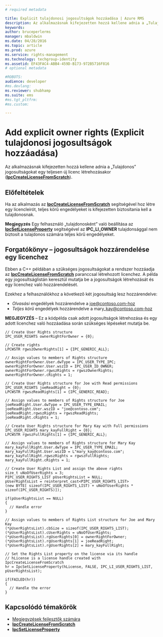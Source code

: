 ```yaml
---
# required metadata

title: Explicit tulajdonosi jogosultságok hozzáadása | Azure RMS
description: Az alkalmazásnak kifejezetten hozzá kellene adnia a „Tulajdonos” jogosultságokat egy teljesen új licenc létrehozásakor.
keywords:
author: bruceperlerms
manager: mbaldwin
ms.date: 04/28/2016
ms.topic: article
ms.prod: azure
ms.service: rights-management
ms.technology: techgroup-identity
ms.assetid: EF43FAC4-ABB4-459D-B173-972B5716F816
# optional metadata

#ROBOTS:
audience: developer
#ms.devlang:
ms.reviewer: shubhamp
ms.suite: ems
#ms.tgt_pltfrm:
#ms.custom:

---
```


# Add explicit owner rights (Explicit tulajdonosi jogosultságok hozzáadása)

Az alkalmazásnak kifejezetten hozzá kellene adnia a „Tulajdonos” jogosultságokat egy teljesen új licenc létrehozásakor ([**IpcCreateLicenseFromScratch**](/rights-management/sdk/2.1/api/win/functions#msipc_ipccreatelicensefromscratch)).

## Előfeltételek

Ha az alkalmazás az [**IpcCreateLicenseFromScratch**](/rights-management/sdk/2.1/api/win/functions#msipc_ipccreatelicensefromscratch) segítségével hoz létre egy licencleírót, teljes körű engedélyeket is kifejezetten biztosítania kell a tulajdonosnak.

**Megjegyzés**  Egy felhasználó „tulajdonosként” való beállítása az [**IpcSetLicenseProperty**](/rights-management/sdk/2.1/api/win/functions#msipc_ipcsetlicenseproperty) segítségével az **IPC\_LI\_OWNER** tulajdonsággal nem biztosít a tulajdonos számára teljes körű engedélyeket.

 
## Forgatókönyv – jogosultságok hozzárendelése egy licenchez

Ebben a C++ példában a szükséges jogosultságokat a rendszer hozzáadja az [**IpcCreateLicenseFromScratch**](/rights-management/sdk/2.1/api/win/functions#msipc_ipccreatelicensefromscratch) paranccsal létrehozott licenchez. A példa egy jogosultságlistán keresztül mutatja be a jogosultságok létrehozását és egy licenchez való hozzárendelését.

Ezekhez a felhasználókhoz a következő két jogosultság lesz hozzárendelve:

-   *Olvasási* engedélyek hozzárendelve a joe@contoso.com-hoz
-   *Teljes körű* engedélyek hozzárendelve a mary\_kay@contoso.com-hoz

**MEGJEGYZÉS** – Ez a kódpélda csak adott jogosultságok létrehozása és egy adott licenchez való hozzáadása során szükséges lépéseket mutatja be.

    // Create User Rights structure
    IPC_USER_RIGHTS ownerRightForOwner = {0};

    // Create rights
    LPCWSTR rgwszOwnerRights[1] = {IPC_GENERIC_ALL};

    // Assign values to members of Rights structure
    ownerRightForOwner.User.dwType = IPC_USER_TYPE_IPC;
    ownerRightForOwner.User.wszID = IPC_USER_ID_OWNER;
    ownerRightForOwner.rgwszRights = rgwszOwnerRights;
    ownerRightForOwner.cRights = 1;

    // Create User Rights structure for Joe with Read permissions
    IPC_USER_RIGHTS joeReadRight = {0};
    LPCWSTR rgwszReadRights[1] = {IPC_GENERIC_READ};

    // Assign values to members of Rights structure for Joe
    joeReadRight.User.dwType = IPC_USER_TYPE_EMAIL;
    joeReadRight.User.wszID = "joe@contoso.com";
    joeReadRight.rgwszRights = rgwszReadRights;
    joeReadRight.cRights = 1;

    // Create User Rights structure for Mary Kay with Full permissions
    IPC_USER_RIGHTS mary_kayFullRight = {0};
    LPCWSTR rgwszFullRights[1] = {IPC_GENERIC_ALL};

    // Assign values to members of Rights structure for Mary Kay
    mary_kayFullRight.User.dwType = IPC_USER_TYPE_EMAIL;
    mary_kayFullRight.User.wszID = L"mary_kay@contoso.com";
    mary_kayFullRight.rgwszRights = rgwszFullRights;
    mary_kayFullRight.cRights = 1;

    // Create User Rights List and assign the above rights
    size_t uNoOfUserRights = 3;
    PIPC_USER_RIGHTS_LIST pUserRightsList = NULL;
    pUserRightsList = reinterpret_cast<PIPC_USER_RIGHTS_LIST>
    (new BYTE[ sizeof(IPC_USER_RIGHTS_LIST) + uNoOfUserRights * sizeof(IPC_USER_RIGHTS)]);

    if(pUserRightsList == NULL)
    {
      // Handle error
    }

    // Assign values to members of Rights List structure for Joe and Mary Kay
    (*pUserRightsList).cbSize = sizeof(IPC_USER_RIGHTS_LIST);
    (*pUserRightsList).cUserRights = uNoOfUserRights;
    (*pUserRightsList).rgUserRights[0] = ownerRightForOwner;
    (*pUserRightsList).rgUserRights[1] = joeReadRight;
    (*pUserRightsList).rgUserRights[2] = mary_kayFullRight;

    // Set the Rights List property on the license via its handle
    // hLicense is a license handle created with IpcCreateLicenseFromScratch
    hr = IpcSetLicenseProperty(hLicense, FALSE, IPC_LI_USER_RIGHTS_LIST, pUserRightsList);

    if(FAILED(hr))
    {
      // Handle the error
    }



## Kapcsolódó témakörök

* [Megjegyzések fejlesztők számára](developer-notes.md)
* [**IpcCreateLicenseFromScratch**](/rights-management/sdk/2.1/api/win/functions#msipc_ipccreatelicensefromscratch)
* [**IpcSetLicenseProperty**](/rights-management/sdk/2.1/api/win/functions#msipc_ipcsetlicenseproperty)
 

 


<!--HONumber=Apr16_HO4-->


